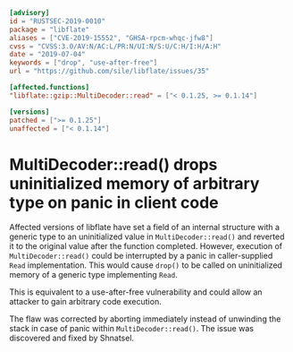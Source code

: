 ```toml
[advisory]
id = "RUSTSEC-2019-0010"
package = "libflate"
aliases = ["CVE-2019-15552", "GHSA-rpcm-whqc-jfw8"]
cvss = "CVSS:3.0/AV:N/AC:L/PR:N/UI:N/S:U/C:H/I:H/A:H"
date = "2019-07-04"
keywords = ["drop", "use-after-free"]
url = "https://github.com/sile/libflate/issues/35"

[affected.functions]
"libflate::gzip::MultiDecoder::read" = ["< 0.1.25, >= 0.1.14"]

[versions]
patched = [">= 0.1.25"]
unaffected = ["< 0.1.14"]
```

# MultiDecoder::read() drops uninitialized memory of arbitrary type on panic in client code

Affected versions of libflate have set a field of an internal structure with a generic type to an uninitialized value in `MultiDecoder::read()` and reverted it to the original value after the function completed. However, execution of `MultiDecoder::read()` could be interrupted by a panic in caller-supplied `Read` implementation. This would cause `drop()` to be called on uninitialized memory of a generic type implementing `Read`.

This is equivalent to a use-after-free vulnerability and could allow an attacker to gain arbitrary code execution.

The flaw was corrected by aborting immediately instead of unwinding the stack in case of panic within `MultiDecoder::read()`. The issue was discovered and fixed by Shnatsel.
